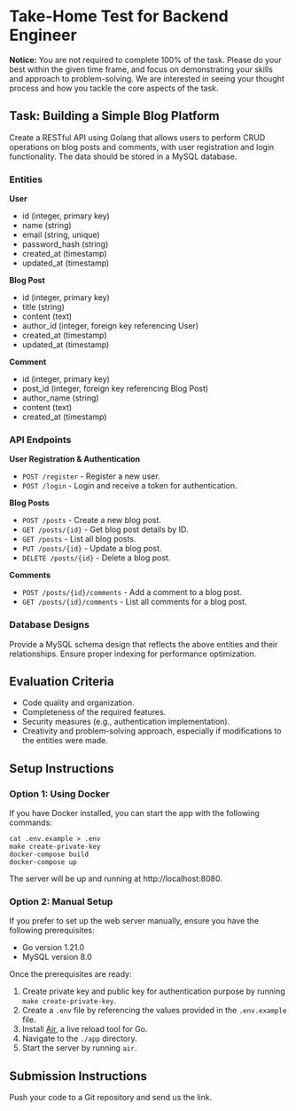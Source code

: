 # Take-Home Test for Backend Engineer

**Notice:** You are not required to complete 100% of the task. Please do your best within the given time frame, and focus on demonstrating your skills and approach to problem-solving. We are interested in seeing your thought process and how you tackle the core aspects of the task.

## Task: Building a Simple Blog Platform

Create a RESTful API using Golang that allows users to perform CRUD operations on blog posts and comments, with user registration and login functionality. The data should be stored in a MySQL database.

### Entities

**User**
- id (integer, primary key)
- name (string)
- email (string, unique)
- password_hash (string)
- created_at (timestamp)
- updated_at (timestamp)

**Blog Post**
- id (integer, primary key)
- title (string)
- content (text)
- author_id (integer, foreign key referencing User)
- created_at (timestamp)
- updated_at (timestamp)

**Comment**
- id (integer, primary key)
- post_id (integer, foreign key referencing Blog Post)
- author_name (string)
- content (text)
- created_at (timestamp)

### API Endpoints

**User Registration & Authentication**
- `POST /register` - Register a new user.
- `POST /login` - Login and receive a token for authentication.

**Blog Posts**
- `POST /posts` - Create a new blog post.
- `GET /posts/{id}` - Get blog post details by ID.
- `GET /posts` - List all blog posts.
- `PUT /posts/{id}` - Update a blog post.
- `DELETE /posts/{id}` - Delete a blog post.

**Comments**
- `POST /posts/{id}/comments` - Add a comment to a blog post.
- `GET /posts/{id}/comments` - List all comments for a blog post.

### Database Designs

Provide a MySQL schema design that reflects the above entities and their relationships.
Ensure proper indexing for performance optimization.

## Evaluation Criteria

- Code quality and organization.
- Completeness of the required features.
- Security measures (e.g., authentication implementation).
- Creativity and problem-solving approach, especially if modifications to the entities were made.

## Setup Instructions

### Option 1: Using Docker

If you have Docker installed, you can start the app with the following commands:

```
cat .env.example > .env
make create-private-key
docker-compose build
docker-compose up
```

The server will be up and running at http://localhost:8080.

### Option 2: Manual Setup

If you prefer to set up the web server manually, ensure you have the following prerequisites:

- Go version 1.21.0
- MySQL version 8.0

Once the prerequisites are ready:

1. Create private key and public key for authentication purpose by running `make create-private-key`.
2. Create a `.env` file by referencing the values provided in the `.env.example` file.
3. Install [Air](https://github.com/air-verse/air), a live reload tool for Go.
4. Navigate to the `./app` directory.
5. Start the server by running `air`.

## Submission Instructions

Push your code to a Git repository and send us the link.